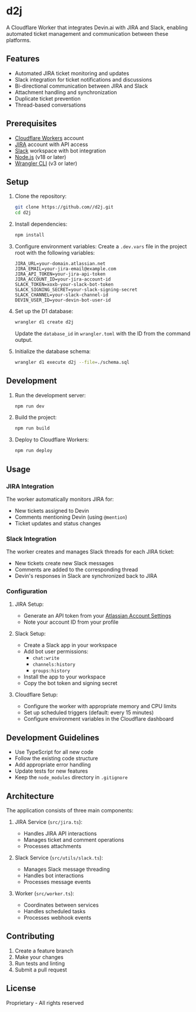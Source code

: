 # d2j

A Cloudflare Worker that integrates Devin.ai with JIRA and Slack, enabling automated ticket management and communication between these platforms.

## Features

- Automated JIRA ticket monitoring and updates
- Slack integration for ticket notifications and discussions
- Bi-directional communication between JIRA and Slack
- Attachment handling and synchronization
- Duplicate ticket prevention
- Thread-based conversations

## Prerequisites

- [Cloudflare Workers](https://workers.cloudflare.com/) account
- [JIRA](https://www.atlassian.com/software/jira) account with API access
- [Slack](https://slack.com/) workspace with bot integration
- [Node.js](https://nodejs.org/) (v18 or later)
- [Wrangler CLI](https://developers.cloudflare.com/workers/wrangler/) (v3 or later)

## Setup

1. Clone the repository:
   ```bash
   git clone https://github.com//d2j.git
   cd d2j
   ```

2. Install dependencies:
   ```bash
   npm install
   ```

3. Configure environment variables:
   Create a `.dev.vars` file in the project root with the following variables:
   ```env
   JIRA_URL=your-domain.atlassian.net
   JIRA_EMAIL=your-jira-email@example.com
   JIRA_API_TOKEN=your-jira-api-token
   JIRA_ACCOUNT_ID=your-jira-account-id
   SLACK_TOKEN=xoxb-your-slack-bot-token
   SLACK_SIGNING_SECRET=your-slack-signing-secret
   SLACK_CHANNEL=your-slack-channel-id
   DEVIN_USER_ID=your-devin-bot-user-id
   ```

4. Set up the D1 database:
   ```bash
   wrangler d1 create d2j
   ```
   Update the `database_id` in `wrangler.toml` with the ID from the command output.

5. Initialize the database schema:
   ```bash
   wrangler d1 execute d2j --file=./schema.sql
   ```

## Development

1. Run the development server:
   ```bash
   npm run dev
   ```

2. Build the project:
   ```bash
   npm run build
   ```

3. Deploy to Cloudflare Workers:
   ```bash
   npm run deploy
   ```

## Usage

### JIRA Integration

The worker automatically monitors JIRA for:
- New tickets assigned to Devin
- Comments mentioning Devin (using `@mention`)
- Ticket updates and status changes

### Slack Integration

The worker creates and manages Slack threads for each JIRA ticket:
- New tickets create new Slack messages
- Comments are added to the corresponding thread
- Devin's responses in Slack are synchronized back to JIRA

### Configuration

1. JIRA Setup:
   - Generate an API token from your [Atlassian Account Settings](https://id.atlassian.com/manage/api-tokens)
   - Note your account ID from your profile

2. Slack Setup:
   - Create a Slack app in your workspace
   - Add bot user permissions:
     - `chat:write`
     - `channels:history`
     - `groups:history`
   - Install the app to your workspace
   - Copy the bot token and signing secret

3. Cloudflare Setup:
   - Configure the worker with appropriate memory and CPU limits
   - Set up scheduled triggers (default: every 15 minutes)
   - Configure environment variables in the Cloudflare dashboard

## Development Guidelines

- Use TypeScript for all new code
- Follow the existing code structure
- Add appropriate error handling
- Update tests for new features
- Keep the `node_modules` directory in `.gitignore`

## Architecture

The application consists of three main components:

1. JIRA Service (`src/jira.ts`):
   - Handles JIRA API interactions
   - Manages ticket and comment operations
   - Processes attachments

2. Slack Service (`src/utils/slack.ts`):
   - Manages Slack message threading
   - Handles bot interactions
   - Processes message events

3. Worker (`src/worker.ts`):
   - Coordinates between services
   - Handles scheduled tasks
   - Processes webhook events

## Contributing

1. Create a feature branch
2. Make your changes
3. Run tests and linting
4. Submit a pull request

## License

Proprietary - All rights reserved
